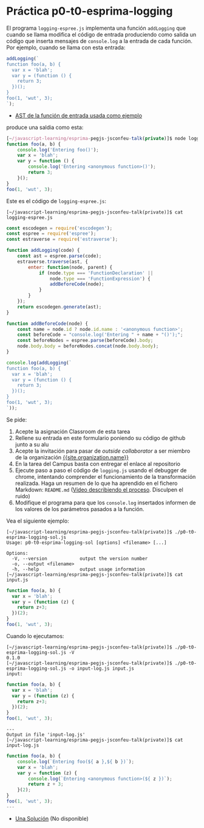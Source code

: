 # Práctica p0-t0-esprima-logging

El programa `logging-espree.js`  implementa una función `addLogging` que cuando se llama 
modifica el código de entrada 
produciendo como salida un código que inserta  mensajes de `console.log` a la entrada de cada 
función. Por ejemplo, cuando se llama con esta entrada:

```js
addLogging(`
function foo(a, b) {   
  var x = 'blah';   
  var y = (function () {
    return 3;
  })();
}     
foo(1, 'wut', 3);
`);
```

* [AST de la función de entrada usada como ejemplo](https://astexplorer.net/#/gist/b5826862c47dfb7dbb54cec15079b430/latest)

produce una saldia como esta:

```js
[~/javascript-learning/esprima-pegjs-jsconfeu-talk(private)]$ node logging-espree.js 
function foo(a, b) {
    console.log('Entering foo()');
    var x = 'blah';
    var y = function () {
        console.log('Entering <anonymous function>()');
        return 3;
    }();
}
foo(1, 'wut', 3);
```

Este es el código de `logging-espree.js`: 

```
[~/javascript-learning/esprima-pegjs-jsconfeu-talk(private)]$ cat logging-espree.js 
```

```js
const escodegen = require('escodegen');
const espree = require('espree');
const estraverse = require('estraverse');

function addLogging(code) {
    const ast = espree.parse(code);
    estraverse.traverse(ast, {
        enter: function(node, parent) {
            if (node.type === 'FunctionDeclaration' ||
                node.type === 'FunctionExpression') {
                addBeforeCode(node);
            }
        }
    });
    return escodegen.generate(ast);
}

function addBeforeCode(node) {
    const name = node.id ? node.id.name : '<anonymous function>';
    const beforeCode = "console.log('Entering " + name + "()');";
    const beforeNodes = espree.parse(beforeCode).body;
    node.body.body = beforeNodes.concat(node.body.body);
}

console.log(addLogging(`
function foo(a, b) {   
  var x = 'blah';   
  var y = (function () {
    return 3;
  })();
}
foo(1, 'wut', 3);
`));
```

Se pide:

1. Acepte la asignación Classroom de esta tarea
2. Rellene su entrada en este formulario poniendo su código de github junto a su alu
3. Acepte la invitación para pasar de *outside collaborator* a ser miembro de la organización [{{site.organization.name}}](https://github.com/{{site.organization.name}})
4. En la tarea del Campus basta con entregar el enlace al repositorio
5. Ejecute paso a paso el código de `logging.js` usando el debugger de chrome, intentando comprender el funcionamiento de la transformación realizada. Haga un resumen de lo que ha aprendido en el fichero Markdown: `README.md` ([Vídeo describiendo el proceso](https://youtu.be/5cju6jLmX88). Disculpen el ruido)
6. Modifique el programa para que los `console.log` insertados informen de los valores de los parámetros pasados a la función.
   
Vea el siguiente ejemplo:

```
[~/javascript-learning/esprima-pegjs-jsconfeu-talk(private)]$ ./p0-t0-esprima-logging-sol.js 
Usage: p0-t0-esprima-logging-sol [options] <filename> [...]

Options:
  -V, --version            output the version number
  -o, --output <filename>  
  -h, --help               output usage information
[~/javascript-learning/esprima-pegjs-jsconfeu-talk(private)]$ cat input.js 
```

```js
function foo(a, b) {
  var x = 'blah';
  var y = (function (z) {
    return z+3;
  })(2);
}
foo(1, 'wut', 3);
```

Cuando lo ejecutamos:

```
[~/javascript-learning/esprima-pegjs-jsconfeu-talk(private)]$ ./p0-t0-esprima-logging-sol.js -V
0.1.0
[~/javascript-learning/esprima-pegjs-jsconfeu-talk(private)]$ ./p0-t0-esprima-logging-sol.js -o input-log.js input.js 
input:
```
```js
function foo(a, b) {
  var x = 'blah';
  var y = (function (z) {
    return z+3;
  })(2);
}
foo(1, 'wut', 3);
```
```
---
Output in file 'input-log.js'
[~/javascript-learning/esprima-pegjs-jsconfeu-talk(private)]$ cat input-log.js
```
```js
function foo(a, b) {
    console.log(`Entering foo(${ a },${ b })`);
    var x = 'blah';
    var y = function (z) {
        console.log(`Entering <anonymous function>(${ z })`);
        return z + 3;
    }(2);
}
foo(1, 'wut', 3);
---
```

* [Una Solución](https://github.com/ULL-ESIT-GRADOII-PL/esprima-pegjs-jsconfeu-talk-private/blob/private/p0-t0-esprima-logging-sol.js) (No disponible)